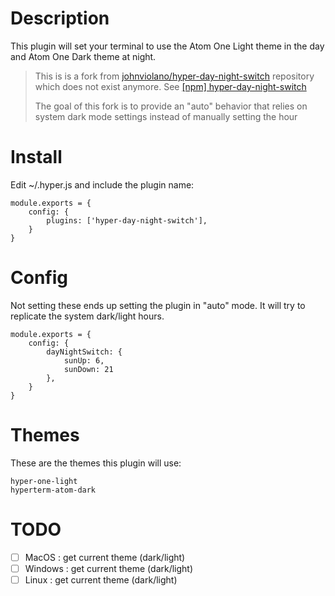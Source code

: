 # Description

This plugin will set your terminal to use the Atom One Light theme in the day and Atom One Dark theme at night.

> This is is a fork from [johnviolano/hyper-day-night-switch](https://github.com/johnviolano/hyper-day-night-switch) repository which does not exist anymore. See  [[npm] hyper-day-night-switch](https://www.npmjs.com/package/hyper-day-night-switch)
>
> The goal of this fork is to provide an "auto" behavior that relies on system dark mode settings instead of manually setting the hour

# Install

Edit ~/.hyper.js and include the plugin name:

```
module.exports = {
    config: {
        plugins: ['hyper-day-night-switch'],
    }
}
```

# Config

Not setting these ends up setting the plugin in "auto" mode. It will try to replicate the system dark/light hours.

```
module.exports = {
    config: {
        dayNightSwitch: {
            sunUp: 6,
            sunDown: 21
        },
    }
}
```

# Themes

These are the themes this plugin will use:

```
hyper-one-light
hyperterm-atom-dark
```


# TODO
- [ ] MacOS : get current theme (dark/light)
- [ ] Windows : get current theme (dark/light)
- [ ] Linux : get current theme (dark/light)